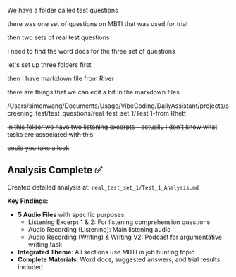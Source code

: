 We have a folder called test questions 

there was one set of questions on MBTI that was used for trial 

then two sets of real test questions 

I need to find the word docs for the three set of questions 

let's set up three folders first 

then I have markdown file from River

there are things that we can edit a bit in the markdown files 


/Users/simonwang/Documents/Usage/VibeCoding/DailyAssistant/projects/screening_test/test_questions/real_test_set_1/Test 1-from Rhett


~~in this folder we have two listening excerpts - actually I don't know what tasks are associated with this~~

~~could you take a look~~

## Analysis Complete ✅
Created detailed analysis at: `real_test_set_1/Test_1_Analysis.md`

**Key Findings:**
- **5 Audio Files** with specific purposes:
  - Listening Excerpt 1 & 2: For listening comprehension questions
  - Audio Recording (Listening): Main listening audio  
  - Audio Recording (Writing) & Writing V2: Podcast for argumentative writing task
- **Integrated Theme**: All sections use MBTI in job hunting topic
- **Complete Materials**: Word docs, suggested answers, and trial results included

